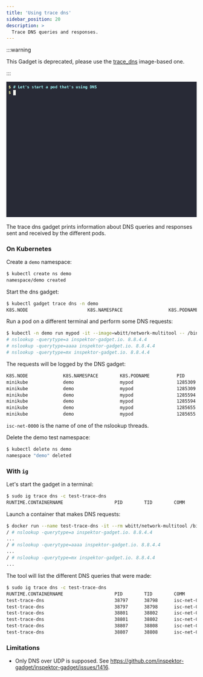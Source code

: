 ```yaml
---
title: 'Using trace dns'
sidebar_position: 20
description: >
  Trace DNS queries and responses.
---
```


:::warning

This Gadget is deprecated, please use the [trace_dns](../../trace_dns.mdx)
image-based one.

:::

![Screencast of the trace dns gadget](dns.gif)

The trace dns gadget prints information about DNS queries and responses sent
and received by the different pods.

### On Kubernetes

Create a `demo` namespace:

```bash
$ kubectl create ns demo
namespace/demo created
```

Start the dns gadget:

```bash
$ kubectl gadget trace dns -n demo
K8S.NODE                      K8S.NAMESPACE                 K8S.PODNAME                   QR NAMESERVER      TYPE      QTYPE      NAME
```

Run a pod on a different terminal and perform some DNS requests:

```bash
$ kubectl -n demo run mypod -it --image=wbitt/network-multitool -- /bin/sh
# nslookup -querytype=a inspektor-gadget.io. 8.8.4.4
# nslookup -querytype=aaaa inspektor-gadget.io. 8.8.4.4
# nslookup -querytype=mx inspektor-gadget.io. 8.8.4.4
```

The requests will be logged by the DNS gadget:

```bash
K8S.NODE             K8S.NAMESPACE        K8S.PODNAME          PID         TID         COMM        QR NAMESERVER      TYPE      QTYPE      NAME                RCODE
minikube             demo                 mypod                1285309     1285310     isc-net-00… Q  8.8.4.4         OUTGOING  A          inspektor-gadget.i…
minikube             demo                 mypod                1285309     1285310     isc-net-00… R  8.8.4.4         HOST      A          inspektor-gadget.i… No Error
minikube             demo                 mypod                1285594     1285595     isc-net-00… Q  8.8.4.4         OUTGOING  AAAA       inspektor-gadget.i…
minikube             demo                 mypod                1285594     1285595     isc-net-00… R  8.8.4.4         HOST      AAAA       inspektor-gadget.i… No Error
minikube             demo                 mypod                1285655     1285656     isc-net-00… Q  8.8.4.4         OUTGOING  MX         inspektor-gadget.i…
minikube             demo                 mypod                1285655     1285656     isc-net-00… R  8.8.4.4         HOST      MX         inspektor-gadget.i… No Error
```

`isc-net-0000` is the name of one of the nslookup threads.

Delete the demo test namespace:

```bash
$ kubectl delete ns demo
namespace "demo" deleted
```

### With `ig`

Let's start the gadget in a terminal:

```bash
$ sudo ig trace dns -c test-trace-dns
RUNTIME.CONTAINERNAME                   PID        TID        COMM             QR TYPE      QTYPE      NAME                                   RCODE                NUMANSW…
```

Launch a container that makes DNS requests:

```bash
$ docker run --name test-trace-dns -it --rm wbitt/network-multitool /bin/sh
/ # nslookup -querytype=a inspektor-gadget.io. 8.8.4.4
...
/ # nslookup -querytype=aaaa inspektor-gadget.io. 8.8.4.4
...
/ # nslookup -querytype=mx inspektor-gadget.io. 8.8.4.4
...
```

The tool will list the different DNS queries that were made:

```bash
$ sudo ig trace dns -c test-trace-dns
RUNTIME.CONTAINERNAME                   PID        TID        COMM             QR TYPE      QTYPE      NAME                                   RCODE                NUMANSW…
test-trace-dns                          38797      38798      isc-net-0000     Q  OUTGOING  A          inspektor-gadget.io.                                        0
test-trace-dns                          38797      38798      isc-net-0000     R  HOST      A          inspektor-gadget.io.                   No Error             2
test-trace-dns                          38801      38802      isc-net-0000     Q  OUTGOING  AAAA       inspektor-gadget.io.                                        0
test-trace-dns                          38801      38802      isc-net-0000     R  HOST      AAAA       inspektor-gadget.io.                   No Error             2
test-trace-dns                          38807      38808      isc-net-0000     Q  OUTGOING  MX         inspektor-gadget.io.                                        0
test-trace-dns                          38807      38808      isc-net-0000     R  HOST      MX         inspektor-gadget.io.                   No Error             3
```

### Limitations

- Only DNS over UDP is supposed. See https://github.com/inspektor-gadget/inspektor-gadget/issues/1416.

